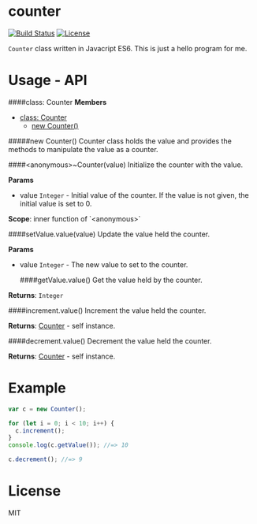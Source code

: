 # counter

[![Build Status][drone-image]][drone-url]
[![License][license-image]][license-url]

`Counter` class written in Javacript ES6. This is just a hello program for me.

# Usage - API


  <a name="Counter"></a>
####class: Counter
**Members**

* [class: Counter](#Counter)
  * [new Counter()](#new_Counter)

<a name="new_Counter"></a>
#####new Counter()
Counter class holds the value and provides the methods to manipulate the value as a counter.


  <a name="<anonymous>..Counter"></a>
####&lt;anonymous&gt;~Counter(value)
Initialize the counter with the value.

**Params**

- value `Integer` - Initial value of the counter. If the value is not given, the initial value is set to 0.  

**Scope**: inner function of &#x60;&lt;anonymous&gt;&#x60;  

  <a name="setValue.value"></a>
####setValue.value(value)
Update the value held the counter.

**Params**

- value `Integer` - The new value to set to the counter.  


  <a name="getValue.value"></a>
####getValue.value()
Get the value held by the counter.

**Returns**: `Integer`  

  <a name="increment.value"></a>
####increment.value()
Increment the value held the counter.

**Returns**: [Counter](#Counter) - self instance.  

  <a name="decrement.value"></a>
####decrement.value()
Decrement the value held the counter.

**Returns**: [Counter](#Counter) - self instance.  


# Example

```js
var c = new Counter();

for (let i = 0; i < 10; i++) {
  c.increment();
}
console.log(c.getValue()); //=> 10

c.decrement(); //=> 9
```

# License

MIT

[drone-url]:https://drone.io/github.com/toshiyukihina/es6-counter/latest
[drone-image]:https://drone.io/github.com/toshiyukihina/es6-counter/status.png

[license-url]: https://github.com/twada/power-assert/blob/master/MIT-LICENSE.txt
[license-image]: http://img.shields.io/badge/license-MIT-brightgreen.svg?style=flat